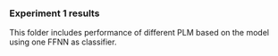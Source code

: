 ### Experiment 1 results

This folder includes performance of different PLM based on the model using one FFNN as classifier.
